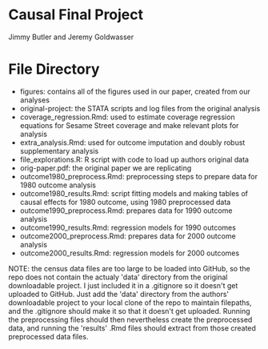 # Causal Final Project
Jimmy Butler and Jeremy Goldwasser

# File Directory

+ figures: contains all of the figures used in our paper, created from our analyses
+ original-project: the STATA scripts and log files from the original analysis
+ coverage_regression.Rmd: used to estimate coverage regression equations for Sesame Street coverage and make relevant plots for analysis
+ extra_analysis.Rmd: used for outcome imputation and doubly robust supplementary analysis
+ file_explorations.R: R script with code to load up authors original data
+ orig-paper.pdf: the original paper we are replicating
+ outcome1980_preprocess.Rmd: preprocessing steps to prepare data for 1980 outcome analysis
+ outcome1980_results.Rmd: script fitting models and making tables of causal effects for 1980 outcome, using 1980 preprocessed data
+ outcome1990_preprocess.Rmd: prepares data for 1990 outcome analysis
+ outcome1990_results.Rmd: regression models for 1990 outcomes
+ outcome2000_preprocess.Rmd: prepares data for 2000 outcome analysis
+ outcome2000_results.Rmd: regression models for 2000 outcomes

NOTE: the census data files are too large to be loaded into GitHub, so the repo does not contain the actualy 'data' directory from the original downloadable project. I just included it in a .gitignore so it doesn't get uploaded to GitHub. Just add the 'data' directory from the authors' downloadable project to your local clone of the repo to maintain filepaths, and the .gitignore should make it so that it doesn't get uploaded. Running the preprocessing files should then nevertheless create the preprocessed data, and running the 'results' .Rmd files should extract from those created preprocessed data files.
